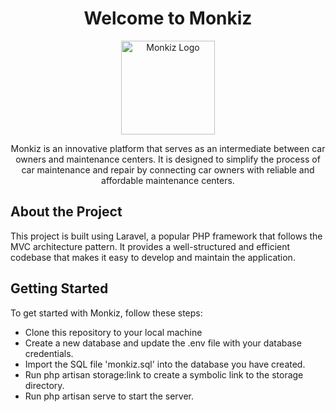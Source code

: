 <div align="center">
<h1>Welcome to Monkiz</h1>
<img src="https://github-production-user-asset-6210df.s3.amazonaws.com/109486038/257870517-1360a1b7-7571-43ab-a0a2-2d2e9fdb5ee7.svg" alt="Monkiz Logo" width="150">
<p>Monkiz is an innovative platform that serves as an intermediate between car owners and maintenance centers. It is designed to simplify the process of car maintenance and repair by connecting car owners with reliable and affordable maintenance centers.</p>
</div>

<h2>About the Project</h2>
This project is built using Laravel, a popular PHP framework that follows the MVC architecture pattern. It provides a well-structured and efficient codebase that makes it easy to develop and maintain the application.

<div>
<h2>Getting Started</h2>
To get started with Monkiz, follow these steps:

* Clone this repository to your local machine
* Create a new database and update the .env file with your database credentials.
* Import the SQL file 'monkiz.sql' into the database you have created.
* Run php artisan storage:link to create a symbolic link to the storage directory.
* Run php artisan serve to start the server.
</div>
